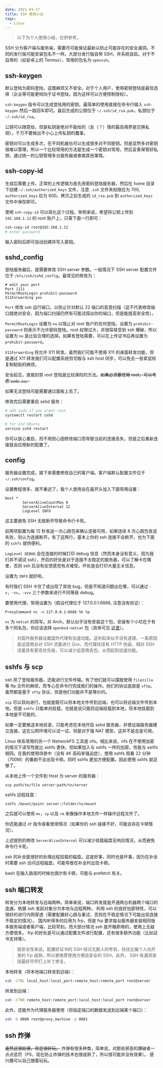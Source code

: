 ```yaml
---
date: 2021-03-17
title: SSH 使用小记
tags:
  - Linux
---
```

> 以下为个人使用小结，仅供参考。

SSH 分为客户端与服务端，需要尽可能保证最新以防止可能存在的安全漏洞。不同的发行版可能安装包名不一样。大部分发行版自带 SSH，并系统自启。对于不自带的（如安卓上的 Termux），常用的包名为 `openssh`。



## ssh-keygen

默认登陆为密码登陆，这既麻烦又不安全。对于个人用户，使用密钥登陆是最佳选择（企业等可能更倾向于证书登陆，因为这样可以方便控制授权）。

`ssh-keygen` 指令可以生成登陆用的密钥。最简单的使用直接在命令行输入 `ssh-keygen` 然后一路回车即可。最后生成的公钥位于 `~/.ssh/id_rsa.pub`，私钥位于 `~/.ssh/id_rsa`。

公钥可以随意给，但是私钥是绝对不能给的（友（？）情的最高境界是交换私钥）。千万不要做出不小心上传私钥的蠢事。

密钥对可以生成多次，在不同机器也可以生成很多对不同密钥。但是显然多对密钥很难以管理，所以一个比较常用的方法是生成一个密钥对常用，然后妥善保管好私钥，通过统一的公钥管理多台服务器或者做其他事情。



## ssh-copy-id

生成后需要上传。正常的上传逻辑为首先用密码登陆服务器，然后在 home 目录下创建 `~/.ssh/authorized_keys` 文件，注意 `.ssh` 文件夹权限应为 700, `authorized_keys` 应为 600。拷贝之前生成的 `id_rsa.pub` 到 `authorized_keys` 文件中保存即可。

使用 `ssh-copy-id` 可以简化这个过程。举例来说，希望将公钥上传到 `192.168.1.12` 的 root 账户上，只需下面一行即可：

```bash
ssh-copy-id root@192.168.1.12
# enter password
```

输入密码后即可自动创建并写入密钥。



## sshd_config

登陆服务器后，就需要修改 SSH server 参数。一般情况下 SSH server 配置文件位于 `/etc/ssh/sshd_config`。最常见的修改为：

```text
# edit your port
Port 1111
PermitRootLogin prohibit-password
X11Forwarding yes
```

`Port` 修改 ssh 运行端口，以防止针对默认 22 端口的恶意扫描（这不代表修改端口就绝对安全，因为端口扫描仍然有可能试探出你的端口，但是能提高安全性）。

`PermitRootLogin` 设置为 `no` 以阻止对 root 账户的任何登陆。设置为 `prohibit-password` 则表示不允许密码登陆。root 权限过大，并很容易受到 ssh 爆破，所以设置为 `no` 是比较合理的选择。如果有登陆需要，可以在上传证书后再设置为 `prohibit-password`。

`X11Forwarding` 将允许 X11 转发。虽然我们可能不使用 X11 的桌面转发功能，但是通过 X11 转发我们可以配置系统剪切板与 ssh host 同步，可以免去一些拿鼠标复制粘贴的麻烦。

安全起见，直接封禁 root 登陆是比较保险的方法。~~如果必须要使用 root，可以考虑 `sudo su`。~~

如果无法登陆可能需要通过面板上去了。

修改完后需要重启 sshd 服务：

```bash
# add sudo if you arent root
systemctl restart sshd

# for old Ubuntu
service sshd restart
```

你可以放心重启，而不用担心因修改端口而导致当前的连接丢失，但是之后重新连接就会应用新的配置了。



## config

服务器设置完成，接下来需要修改自己的客户端。客户端默认配置文件位于 `~/.ssh/config`。

设置教程很多，就不重述了，我个人使用会在最开头加入下面常用设置：

```text
Host *
        ServerAliveCountMax 8
        ServerAliveInterval 12
        LogLevel INFO
```

这主要避免 SSH 无故断开导致命令行卡死。

前两项配置为每 12 秒发送一次心跳包来确认连接可用，如果连续 8 次心跳包发送失败，则认为连接断开。有了这两行，基本上你的 ssh 连接不会断开，也为下面的 `sshfs` 提供便利。

`LogLevel DEBUG` 会在连接的时候打印 debug 信息（然而本身没有意义，因为我们并不调试 ssh），开启的好处是对于连接不太稳定的服务器，可以了解卡在哪里，否则 ssh 后没有反馈感觉有点难受。坏处是会打印大量无关信息。

设置为 `INFO` 就好啦。

有时我们 SSH 卡住了或出现了其他 bug，但是不知道问题出在哪，可以通过 `-v`，`-vv`，`-vvv` 三个参数来进行不同等级 debug。

要使用代理，常用设置为（假设代理位于 127.0.0.1:6666, 注意没有验证）：

```text
ProxyCommand nc -x 127.0.0.1:6666 %h %p
```

`nc` 为 `netcat` 的简写。对 Arch，默认似乎没有安装这个包，安装有个小坑在于有多个同名包，你应该选择 `openbsd-netcat` 包（具体可见 [这里](https://flag.zeka.cloud/2020/12#%E8%AE%B0%E4%B8%80%E6%AC%A1%20netcat%20%E4%B8%8D%E5%90%8C%E6%9D%A5%E6%BA%90%E5%AF%BC%E8%87%B4%E7%9A%84%E9%94%99%E8%AF%AF)）。

> 对国外服务器设置国外代理有加速功能。这听起来似乎没有道理，一条原因是运营商会对 SSH 流量进行 Qos，而代理往往有 HTTP 伪装，相对 SSH 流量具有更高优先级，可以减少运营商丢包，从而起到加速功能。



## sshfs 与 scp

ssh 除了登陆服务器，还能进行文件传输。有了他们就可以摆脱使用 `filezilla` 等 ftp 文件的麻烦，而专心在命令行完成我们的操作。他们的协议底层是 `sftp`。虽然都是基于 `sftp` 协议，但是他们功能并不是等价的。

`scp` 可以双向进行，也就是既可以将本地文件传到远端，也可以将远端文件传到本地。但是 `sshfs` 只能单向挂载，也就是说只能将远端挂载到本地，将本地挂载到本地是不可能的。

如果一定要推送本地目录，只能考虑在本地开启 sshd 服务器，并使远端服务器建立连接。这在公网环境可以试一试，但是对于强 NAT 模型，这并不是总是可用。

Linux 体系常用的另一个 NetworkFS 工具是 nfs。相比来说，nfs 在不使用加密的情况下读写性能比 sshfs 更快，但如果加入与 sshfs 一样的加密，性能与 sshfs 相同。在我的使用场景中（没有 4K 高码率强迫症），使用 sshfs 观看 22 分钟（700M）的番剧不会出现卡顿。同时 sshfs 更加方便配置。因此使用 sshfs 就足够了。


从本地上传一个文件到 Host 为 server 的服务器：

```
scp path/to/file server:path/to/server
```

sshfs 远程挂盘：

```
sshfs /mount/point server:/folder/to/mount
```

之后就可以使用 `mv`，`cp` 以及 `rm` 来像操作本地文件一样操作远程文件了。

你还能通过 `df` 指令查看使用情况（如果你的 ssh 链接不好，可能会存在卡顿情况）。

上述提到的修改 `ServerAliveInterval` 可以减少挂载磁盘无响应情况，从而避免命令行卡死。

zsh 的补全能很好的处理远程挂载的磁盘。这是好事，同时也是坏事，因为在补全时需要 ssh 访问远程磁盘，可能导致在补全时出现卡顿。

bash 在输入路径的时候也偶尔有卡顿，可能与 prefetch 有关。


## ssh 端口转发
转发分为本地转发与远端两种。简单来说，端口转发就是开通两台机器两个端口的连通，依据 ssh 发起对象分为本地与远程两种。
利用 ssh 的良好加密特性，可以很好的进行内网穿透（需要配置好心跳与重试，否则在不稳定情况下可能出现连接不稳定的情况）。
国内听得多的应用为 frp，但是 frp 要求每台服务器安装相同版本服务端或者客户端，比较苛刻。而大部分情况 ssh 是开箱即用的，使用上无疑方便很多。
frp 的好处是可以通过配置文件进行配置，还有很多额外功能（比如证书支持等）。

> 就安全性来说，配置好证书的 SSH 经过无数人的考验，往往比偏个人向开发的 frp 成熟，所以更推荐使用方便且安全的 SSH。此外， SSH 有漏洞发现最好尽早打上补丁修复。

本地转发（将本地端口转发到远端）：
```bash
ssh -CTNL local_host:local_port:remote_host:remote_port root@server
```

转发到远端：
```bash
ssh -CTNR remote_host:remote_port:local_host:local_port root@server
```

此外，还能作为代理服务器使用（将指定端口的数据发送到远端某个端口）：
```bash
ssh -D 8080 root@proxy_machine -p 8081
```


## ssh 炸弹
~~虽然这很缺德，但是很好玩。~~
炸弹有很多种类，简单说，对那些邪恶的爆破者一点点惩罚（PS，现在防止炸弹的技术也很成熟了，所以很可能并没有效果）。
感兴趣可以自己搜着玩玩。